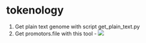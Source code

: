 # tokenology

1. Get plain text genome with script get_plain_text.py
2. Get promotors.file with this tool - ![](https://github.com/milesroberts-123/extract-promoter-sequences)
